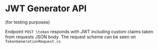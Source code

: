 # JWT Generator API
(for testing purposes)

Endpoint `POST \token` responds with JWT including custom claims taken from requests JSON body.
The request scheme can be seen on `TokenGenerationRequest.cs`
